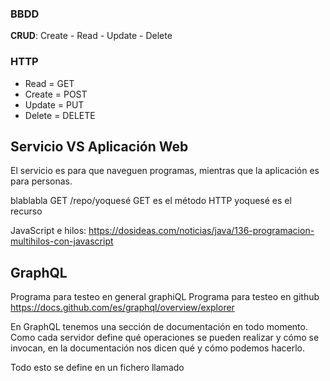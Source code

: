 
### BBDD
**CRUD**: Create - Read - Update - Delete

### HTTP
* Read = GET
* Create = POST
* Update = PUT
* Delete = DELETE

## Servicio VS Aplicación Web
El servicio es para que naveguen programas, mientras que la aplicación es para personas.


blablabla GET /repo/yoquesé
GET es el método HTTP
yoquesé es el recurso

JavaScript e hilos: https://dosideas.com/noticias/java/136-programacion-multihilos-con-javascript


## GraphQL
Programa para testeo en general graphiQL
Programa para testeo en github https://docs.github.com/es/graphql/overview/explorer

En GraphQL tenemos una sección de documentación en todo momento. Como cada servidor define qué operaciones se pueden realizar y cómo se invocan, en la documentación nos dicen qué y cómo podemos hacerlo.

Todo esto se define en un fichero llamado

